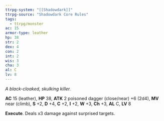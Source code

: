 ```yaml
---
ttrpg-system: "[[Shadowdark]]"
ttrpg-source: "Shadowdark Core Rules"
tags:
  - ttrpg/monster
ac: 15
armor-type: leather
hp: 38
str: 2
dex: 4
con: 2
int: 2
wis: 3
cha: 3
al: C
lv: 8
---
```


_A black-cloaked, skulking killer._

**AC** 15 (leather), **HP** 38, **ATK** 2 poisoned dagger (close/near) +6 (2d4), **MV** near (climb), **S** +2, **D** +4, **C** +2, **I** +2, **W** +3, **Ch** +3, **AL** C, **LV** 8

**Execute**. Deals x3 damage against surprised targets.

